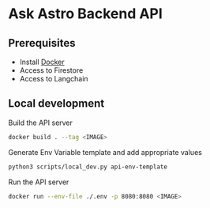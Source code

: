 # Ask Astro Backend API

## Prerequisites

- Install [Docker](https://docs.docker.com/engine/install/)
- Access to Firestore
- Access to Langchain

## Local development

<!-- TODO: Add steps to setup Firestore-->

Build the API server

```bash
docker build . --tag <IMAGE>
```

Generate Env Variable template and add appropriate values

```bash
python3 scripts/local_dev.py api-env-template
```

Run the API server

```bash
docker run --env-file ./.env -p 8080:8080 <IMAGE>
```
